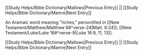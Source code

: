 [[Study Helps/Bible Dictionary/Mallows|Previous Entry]]  ||  [[Study Helps/Bible Dictionary/Mamre|Next Entry]]

 An Aramaic word meaning "riches," personified in [[New Testament/Matthew/Matthew 6#^verse-24|Matt. 6:24]]; [[New Testament/Luke/Luke 16#^verse-9|Luke 16:9, 11, 13]].

[[Study Helps/Bible Dictionary/Mallows|Previous Entry]]  ||  [[Study Helps/Bible Dictionary/Mamre|Next Entry]]